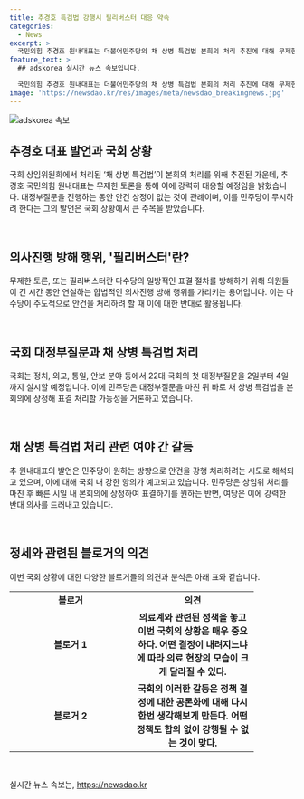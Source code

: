 ```yaml
---
title: 추경호 특검법 강행시 필리버스터 대응 약속
categories:
  - News
excerpt: >
  국민의힘 추경호 원내대표는 더불어민주당의 채 상병 특검법 본회의 처리 추진에 대해 무제한 토론으로 대응할 예정이라고 밝혔다. 대정부질문 중에는 안건 상정이 없다며 행동 예고했고, 민주당의 강행 처리 의도에 강하게 항의하고 있다. 이에는 필리버스터로 대비할 것을 시사한 것으로 알려졌다. 국회는 2일부터 4일까지 대정부질문을 실시하며, 이후 민주당은 상병 특검법을 본회의에 상정해 표결할 가능성을 언급하고 있다.
feature_text: >
  ## adskorea 실시간 뉴스 속보입니다.

  국민의힘 추경호 원내대표는 더불어민주당의 채 상병 특검법 본회의 처리 추진에 대해 무제한 토론으로 대응할 예정이라고 밝혔다. 대정부질문 중에는 안건 상정이 없다며 행동 예고했고, 민주당의 강행 처리 의도에 강하게 항의하고 있다. 이에는 필리버스터로 대비할 것을 시사한 것으로 알려졌다. 국회는 2일부터 4일까지 대정부질문을 실시하며, 이후 민주당은 상병 특검법을 본회의에 상정해 표결할 가능성을 언급하고 있다.
image: 'https://newsdao.kr/res/images/meta/newsdao_breakingnews.jpg'
---
```


<p><img src="https://newsdao.kr/res/images/meta/newsdao_breakingnews.jpg" alt="adskorea 속보" /></p>

<h2 data-ke-size="size26">추경호 대표 발언과 국회 상황</h2>

<p>국회 상임위원회에서 처리된 ‘채 상병 특검법’이 본회의 처리를 위해 추진된 가운데, 추경호 국민의힘 원내대표는 무제한 토론을 통해 이에 강력히 대응할 예정임을 밝혔습니다. 대정부질문을 진행하는 동안 안건 상정이 없는 것이 관례이며, 이를 민주당이 무시하려 한다는 그의 발언은 국회 상황에서 큰 주목을 받았습니다.</p>

<p data-ke-size="size16">&nbsp;</p>

<h2 data-ke-size="size24">의사진행 방해 행위, '필리버스터'란?</h2>

<p>무제한 토론, 또는 필리버스터란 다수당의 일방적인 표결 절차를 방해하기 위해 의원들이 긴 시간 동안 연설하는 합법적인 의사진행 방해 행위를 가리키는 용어입니다. 이는 다수당이 주도적으로 안건을 처리하려 할 때 이에 대한 반대로 활용됩니다.</p>

<p data-ke-size="size16">&nbsp;</p>

<h2 data-ke-size="size24">국회 대정부질문과 채 상병 특검법 처리</h2>

<p>국회는 정치, 외교, 통일, 안보 분야 등에서 22대 국회의 첫 대정부질문을 2일부터 4일까지 실시할 예정입니다. 이에 민주당은 대정부질문을 마친 뒤 바로 채 상병 특검법을 본회의에 상정해 표결 처리할 가능성을 거론하고 있습니다.</p>

<p data-ke-size="size16">&nbsp;</p>

<h2 data-ke-size="size24">채 상병 특검법 처리 관련 여야 간 갈등</h2>

<p>추 원내대표의 발언은 민주당이 원하는 방향으로 안건을 강행 처리하려는 시도로 해석되고 있으며, 이에 대해 국회 내 강한 항의가 예고되고 있습니다. 민주당은 상임위 처리를 마친 후 빠른 시일 내 본회의에 상정하여 표결하기를 원하는 반면, 여당은 이에 강력한 반대 의사를 드러내고 있습니다.</p>

<p data-ke-size="size16">&nbsp;</p>

<h2 data-ke-size="size24">정세와 관련된 블로거의 의견</h2>

<p>이번 국회 상황에 대한 다양한 블로거들의 의견과 분석은 아래 표와 같습니다.</p>

<table>
    <tbody>
        <tr>
            <td style="text-align: center; width: 200px; height: 16px;"><b>블로거</b></td>
            <td style="text-align: center; width: 200px; height: 16px;"><b>의견</b></td>
        </tr>
        <tr>
            <td style="text-align: center; height: 16px;"><b>블로거 1</b></td>
            <td style="text-align: center; height: 16px;"><b>의료계와 관련된 정책을 놓고 이번 국회의 상황은 매우 중요하다. 어떤 결정이 내려지느냐에 따라 의료 현장의 모습이 크게 달라질 수 있다.</b></td>
        </tr>
        <tr>
            <td style="text-align: center; height: 16px;"><b>블로거 2</b></td>
            <td style="text-align: center; height: 16px;"><b>국회의 이러한 갈등은 정책 결정에 대한 공론화에 대해 다시 한번 생각해보게 만든다. 어떤 정책도 합의 없이 강행될 수 없는 것이 맞다.</b></td>
        </tr>
    </tbody>
</table>

<p data-ke-size="size16">&nbsp;</p>
실시간 뉴스 속보는, <a href="https://newsdao.kr" rel="dofollow">https://newsdao.kr</a>


